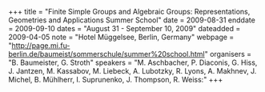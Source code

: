 +++
title = "Finite Simple Groups and Algebraic Groups: Representations, Geometries and Applications Summer School"
date = 2009-08-31
enddate = 2009-09-10
dates = "August 31 - September 10, 2009"
dateadded = 2009-04-05
note = "Hotel Müggelsee, Berlin, Germany"
webpage = "http://page.mi.fu-berlin.de/baumeist/sommerschule/summer%20school.html"
organisers = "B. Baumeister, G. Stroth"
speakers = "M. Aschbacher, P. Diaconis, G. Hiss, J. Jantzen, M. Kassabov, M. Liebeck, A. Lubotzky, R. Lyons, A. Makhnev, J. Michel, B. Mühlherr, I. Suprunenko, J. Thompson, R. Weiss:"
+++
